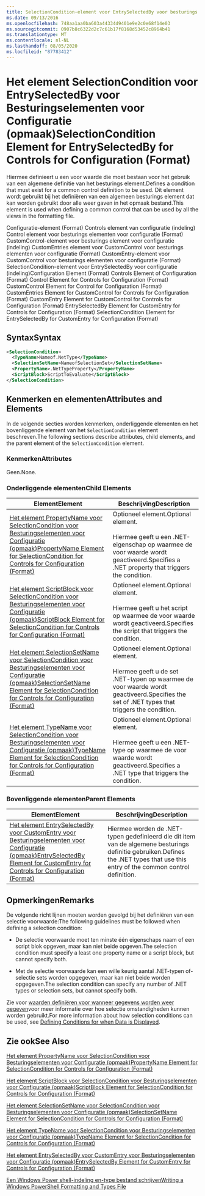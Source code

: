 ```yaml
---
title: SelectionCondition-element voor EntrySelectedBy voor besturings elementen voor configuratie (indeling) | Microsoft Docs
ms.date: 09/13/2016
ms.openlocfilehash: 748aa1aa0ba603a44334d9401e9e2c0e68f14e03
ms.sourcegitcommit: 0907b8c6322d2c7c61b17f8168d53452c8964b41
ms.translationtype: MT
ms.contentlocale: nl-NL
ms.lasthandoff: 08/05/2020
ms.locfileid: "87783412"
---
```

# <a name="selectioncondition-element-for-entryselectedby-for-controls-for-configuration-format"></a><span data-ttu-id="8c2a5-102">Het element SelectionCondition voor EntrySelectedBy voor Besturingselementen voor Configuratie (opmaak)</span><span class="sxs-lookup"><span data-stu-id="8c2a5-102">SelectionCondition Element for EntrySelectedBy for Controls for Configuration (Format)</span></span>

<span data-ttu-id="8c2a5-103">Hiermee definieert u een voor waarde die moet bestaan voor het gebruik van een algemene definitie van het besturings element.</span><span class="sxs-lookup"><span data-stu-id="8c2a5-103">Defines a condition that must exist for a common control definition to be used.</span></span> <span data-ttu-id="8c2a5-104">Dit element wordt gebruikt bij het definiëren van een algemeen besturings element dat kan worden gebruikt door alle weer gaven in het opmaak bestand.</span><span class="sxs-lookup"><span data-stu-id="8c2a5-104">This element is used when defining a common control that can be used by all the views in the formatting file.</span></span>

<span data-ttu-id="8c2a5-105">Configuratie-element (Format) Controls element van configuratie (indeling) Control element voor besturings elementen voor configuratie (Format) CustomControl-element voor besturings element voor configuratie (indeling) CustomEntries element voor CustomControl voor besturings elementen voor configuratie (Format) CustomEntry-element voor CustomControl voor besturings elementen voor configuratie (Format) SelectionCondition-element voor EntrySelectedBy voor configuratie (indeling)</span><span class="sxs-lookup"><span data-stu-id="8c2a5-105">Configuration Element (Format) Controls Element of Configuration (Format) Control Element for Controls for Configuration (Format) CustomControl Element for Control for Configuration (Format) CustomEntries Element for CustomControl for Controls for Configuration (Format) CustomEntry Element for CustomControl for Controls for Configuration (Format) EntrySelectedBy Element for CustomEntry for Controls for Configuration (Format) SelectionCondition Element for EntrySelectedBy for CustomEntry for Configuration (Format)</span></span>

## <a name="syntax"></a><span data-ttu-id="8c2a5-106">Syntax</span><span class="sxs-lookup"><span data-stu-id="8c2a5-106">Syntax</span></span>

```xml
<SelectionCondition>
  <TypeName>Nameof.NetType</TypeName>
  <SelectionSetName>NameofSelectionSet</SelectionSetName>
  <PropertyName>.NetTypeProperty</PropertyName>
  <ScriptBlock>ScriptToEvaluate</ScriptBlock>
</SelectionCondition>
```

## <a name="attributes-and-elements"></a><span data-ttu-id="8c2a5-107">Kenmerken en elementen</span><span class="sxs-lookup"><span data-stu-id="8c2a5-107">Attributes and Elements</span></span>

<span data-ttu-id="8c2a5-108">In de volgende secties worden kenmerken, onderliggende elementen en het bovenliggende element van het `SelectionCondition` element beschreven.</span><span class="sxs-lookup"><span data-stu-id="8c2a5-108">The following sections describe attributes, child elements, and the parent element of the `SelectionCondition` element.</span></span>

### <a name="attributes"></a><span data-ttu-id="8c2a5-109">Kenmerken</span><span class="sxs-lookup"><span data-stu-id="8c2a5-109">Attributes</span></span>

<span data-ttu-id="8c2a5-110">Geen.</span><span class="sxs-lookup"><span data-stu-id="8c2a5-110">None.</span></span>

### <a name="child-elements"></a><span data-ttu-id="8c2a5-111">Onderliggende elementen</span><span class="sxs-lookup"><span data-stu-id="8c2a5-111">Child Elements</span></span>

|<span data-ttu-id="8c2a5-112">Element</span><span class="sxs-lookup"><span data-stu-id="8c2a5-112">Element</span></span>|<span data-ttu-id="8c2a5-113">Beschrijving</span><span class="sxs-lookup"><span data-stu-id="8c2a5-113">Description</span></span>|
|-------------|-----------------|
|[<span data-ttu-id="8c2a5-114">Het element PropertyName voor SelectionCondition voor Besturingselementen voor Configuratie (opmaak)</span><span class="sxs-lookup"><span data-stu-id="8c2a5-114">PropertyName Element for SelectionCondition for Controls for Configuration (Format)</span></span>](./propertyname-element-for-selectioncondition-for-controls-for-configuration-format.md)|<span data-ttu-id="8c2a5-115">Optioneel element.</span><span class="sxs-lookup"><span data-stu-id="8c2a5-115">Optional element.</span></span><br /><br /> <span data-ttu-id="8c2a5-116">Hiermee geeft u een .NET-eigenschap op waarmee de voor waarde wordt geactiveerd.</span><span class="sxs-lookup"><span data-stu-id="8c2a5-116">Specifies a .NET property that triggers the condition.</span></span>|
|[<span data-ttu-id="8c2a5-117">Het element ScriptBlock voor SelectionCondition voor Besturingselementen voor Configuratie (opmaak)</span><span class="sxs-lookup"><span data-stu-id="8c2a5-117">ScriptBlock Element for SelectionCondition for Controls for Configuration (Format)</span></span>](./scriptblock-element-for-selectioncondition-for-controls-for-configuration-format.md)|<span data-ttu-id="8c2a5-118">Optioneel element.</span><span class="sxs-lookup"><span data-stu-id="8c2a5-118">Optional element.</span></span><br /><br /> <span data-ttu-id="8c2a5-119">Hiermee geeft u het script op waarmee de voor waarde wordt geactiveerd.</span><span class="sxs-lookup"><span data-stu-id="8c2a5-119">Specifies the script that triggers the condition.</span></span>|
|[<span data-ttu-id="8c2a5-120">Het element SelectionSetName voor SelectionCondition voor Besturingselementen voor Configuratie (opmaak)</span><span class="sxs-lookup"><span data-stu-id="8c2a5-120">SelectionSetName Element for SelectionCondition for Controls for Configuration (Format)</span></span>](./selectionsetname-element-for-selectioncondition-for-controls-for-configuration-format.md)|<span data-ttu-id="8c2a5-121">Optioneel element.</span><span class="sxs-lookup"><span data-stu-id="8c2a5-121">Optional element.</span></span><br /><br /> <span data-ttu-id="8c2a5-122">Hiermee geeft u de set .NET-typen op waarmee de voor waarde wordt geactiveerd.</span><span class="sxs-lookup"><span data-stu-id="8c2a5-122">Specifies the set of .NET types that triggers the condition.</span></span>|
|[<span data-ttu-id="8c2a5-123">Het element TypeName voor SelectionCondition voor Besturingselementen voor Configuratie (opmaak)</span><span class="sxs-lookup"><span data-stu-id="8c2a5-123">TypeName Element for SelectionCondition for Controls for Configuration (Format)</span></span>](./typename-element-for-selectioncondition-for-controls-for-configuration-format.md)|<span data-ttu-id="8c2a5-124">Optioneel element.</span><span class="sxs-lookup"><span data-stu-id="8c2a5-124">Optional element.</span></span><br /><br /> <span data-ttu-id="8c2a5-125">Hiermee geeft u een .NET-type op waarmee de voor waarde wordt geactiveerd.</span><span class="sxs-lookup"><span data-stu-id="8c2a5-125">Specifies a .NET type that triggers the condition.</span></span>|

### <a name="parent-elements"></a><span data-ttu-id="8c2a5-126">Bovenliggende elementen</span><span class="sxs-lookup"><span data-stu-id="8c2a5-126">Parent Elements</span></span>

|<span data-ttu-id="8c2a5-127">Element</span><span class="sxs-lookup"><span data-stu-id="8c2a5-127">Element</span></span>|<span data-ttu-id="8c2a5-128">Beschrijving</span><span class="sxs-lookup"><span data-stu-id="8c2a5-128">Description</span></span>|
|-------------|-----------------|
|[<span data-ttu-id="8c2a5-129">Het element EntrySelectedBy voor CustomEntry voor Besturingselementen voor Configuratie (opmaak)</span><span class="sxs-lookup"><span data-stu-id="8c2a5-129">EntrySelectedBy Element for CustomEntry for Controls for Configuration (Format)</span></span>](./entryselectedby-element-for-customentry-for-controls-for-configuration-format.md)|<span data-ttu-id="8c2a5-130">Hiermee worden de .NET-typen gedefinieerd die dit item van de algemene besturings definitie gebruiken.</span><span class="sxs-lookup"><span data-stu-id="8c2a5-130">Defines the .NET types that use this entry of the common control definition.</span></span>|

## <a name="remarks"></a><span data-ttu-id="8c2a5-131">Opmerkingen</span><span class="sxs-lookup"><span data-stu-id="8c2a5-131">Remarks</span></span>

<span data-ttu-id="8c2a5-132">De volgende richt lijnen moeten worden gevolgd bij het definiëren van een selectie voorwaarde:</span><span class="sxs-lookup"><span data-stu-id="8c2a5-132">The following guidelines must be followed when defining a selection condition:</span></span>

- <span data-ttu-id="8c2a5-133">De selectie voorwaarde moet ten minste één eigenschaps naam of een script blok opgeven, maar kan niet beide opgeven.</span><span class="sxs-lookup"><span data-stu-id="8c2a5-133">The selection condition must specify a least one property name or a script block, but cannot specify both.</span></span>

- <span data-ttu-id="8c2a5-134">Met de selectie voorwaarde kan een wille keurig aantal .NET-typen of-selectie sets worden opgegeven, maar kan niet beide worden opgegeven.</span><span class="sxs-lookup"><span data-stu-id="8c2a5-134">The selection condition can specify any number of .NET types or selection sets, but cannot specify both.</span></span>

<span data-ttu-id="8c2a5-135">Zie voor [waarden definiëren voor wanneer gegevens worden weer gegeven](./defining-conditions-for-displaying-data.md)voor meer informatie over hoe selectie omstandigheden kunnen worden gebruikt.</span><span class="sxs-lookup"><span data-stu-id="8c2a5-135">For more information about how selection conditions can be used, see [Defining Conditions for when Data is Displayed](./defining-conditions-for-displaying-data.md).</span></span>

## <a name="see-also"></a><span data-ttu-id="8c2a5-136">Zie ook</span><span class="sxs-lookup"><span data-stu-id="8c2a5-136">See Also</span></span>

[<span data-ttu-id="8c2a5-137">Het element PropertyName voor SelectionCondition voor Besturingselementen voor Configuratie (opmaak)</span><span class="sxs-lookup"><span data-stu-id="8c2a5-137">PropertyName Element for SelectionCondition for Controls for Configuration (Format)</span></span>](./propertyname-element-for-selectioncondition-for-controls-for-configuration-format.md)

[<span data-ttu-id="8c2a5-138">Het element ScriptBlock voor SelectionCondition voor Besturingselementen voor Configuratie (opmaak)</span><span class="sxs-lookup"><span data-stu-id="8c2a5-138">ScriptBlock Element for SelectionCondition for Controls for Configuration (Format)</span></span>](./scriptblock-element-for-selectioncondition-for-controls-for-configuration-format.md)

[<span data-ttu-id="8c2a5-139">Het element SelectionSetName voor SelectionCondition voor Besturingselementen voor Configuratie (opmaak)</span><span class="sxs-lookup"><span data-stu-id="8c2a5-139">SelectionSetName Element for SelectionCondition for Controls for Configuration (Format)</span></span>](./selectionsetname-element-for-selectioncondition-for-controls-for-configuration-format.md)

[<span data-ttu-id="8c2a5-140">Het element TypeName voor SelectionCondition voor Besturingselementen voor Configuratie (opmaak)</span><span class="sxs-lookup"><span data-stu-id="8c2a5-140">TypeName Element for SelectionCondition for Controls for Configuration (Format)</span></span>](./typename-element-for-selectioncondition-for-controls-for-configuration-format.md)

[<span data-ttu-id="8c2a5-141">Het element EntrySelectedBy voor CustomEntry voor Besturingselementen voor Configuratie (opmaak)</span><span class="sxs-lookup"><span data-stu-id="8c2a5-141">EntrySelectedBy Element for CustomEntry for Controls for Configuration (Format)</span></span>](./entryselectedby-element-for-customentry-for-controls-for-configuration-format.md)

[<span data-ttu-id="8c2a5-142">Een Windows Power shell-indeling en-type bestand schrijven</span><span class="sxs-lookup"><span data-stu-id="8c2a5-142">Writing a Windows PowerShell Formatting and Types File</span></span>](./writing-a-powershell-formatting-file.md)
